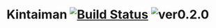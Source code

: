 Kintaiman [![Build Status](https://travis-ci.org/app2641/kintaiman.svg?branch=master)](https://travis-ci.org/app2641/kintaiman) ![ver0.2.0](https://img.shields.io/badge/version-0.2.0-blue.svg)
===
